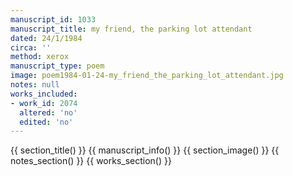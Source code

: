 ```yaml
---
manuscript_id: 1033
manuscript_title: my friend, the parking lot attendant
dated: 24/1/1984
circa: ''
method: xerox
manuscript_type: poem
image: poem1984-01-24-my_friend_the_parking_lot_attendant.jpg
notes: null
works_included:
- work_id: 2074
  altered: 'no'
  edited: 'no'
---
```


{{ section_title() }}
{{ manuscript_info() }}
{{ section_image() }}
{{ notes_section() }}
{{ works_section() }}
